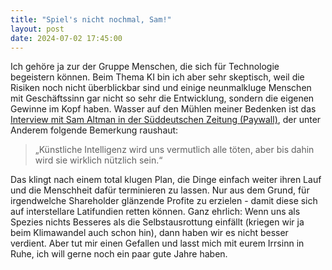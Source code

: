 ```yaml
---
title: "Spiel's nicht nochmal, Sam!"
layout: post
date: 2024-07-02 17:45:00
---
```


Ich gehöre ja zur der Gruppe Menschen, die sich für Technologie begeistern können. Beim Thema KI bin ich aber sehr skeptisch, weil die Risiken noch nicht überblickbar sind und einige neunmalkluge Menschen mit Geschäftssinn gar nicht so sehr die Entwicklung, sondern die eigenen Gewinne im Kopf haben. Wasser auf den Mühlen meiner Bedenken ist das [Interview mit Sam Altman in der Süddeutschen Zeitung (Paywall)](https://www.sueddeutsche.de/wirtschaft/sam-altman-openai-ki-sicherheit-geld-microsoft-lux.VrU3cxGMoVANrthaRkJAwS?reduced=true), der unter Anderem folgende Bemerkung raushaut:

> „Künstliche Intelligenz wird uns vermutlich alle töten, aber bis dahin wird sie wirklich nützlich sein.“

Das klingt nach einem total klugen Plan, die Dinge einfach weiter ihren Lauf und die Menschheit dafür terminieren zu lassen. Nur aus dem Grund, für irgendwelche Shareholder glänzende Profite zu erzielen - damit diese sich auf interstellare Latifundien retten können. Ganz ehrlich: Wenn uns als Spezies nichts Besseres als die Selbstausrottung einfällt (kriegen wir ja beim Klimawandel auch schon hin), dann haben wir es nicht besser verdient. Aber tut mir einen Gefallen und lasst mich mit eurem Irrsinn in Ruhe, ich will gerne noch ein paar gute Jahre haben.